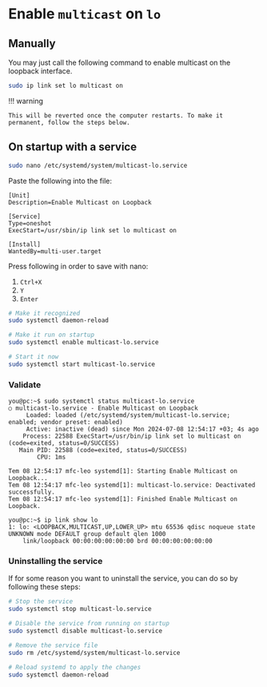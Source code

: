 # Enable `multicast` on `lo`

## Manually

You may just call the following command to enable multicast on the loopback interface.

```bash
sudo ip link set lo multicast on
```

!!! warning

    This will be reverted once the computer restarts. To make it permanent, follow the steps below.

## On startup with a service

```bash
sudo nano /etc/systemd/system/multicast-lo.service
```

Paste the following into the file:

```service
[Unit]
Description=Enable Multicast on Loopback

[Service]
Type=oneshot
ExecStart=/usr/sbin/ip link set lo multicast on

[Install]
WantedBy=multi-user.target
```

Press following in order to save with nano:

1. `Ctrl+X`
2. `Y`
3. `Enter`

```bash
# Make it recognized
sudo systemctl daemon-reload

# Make it run on startup
sudo systemctl enable multicast-lo.service

# Start it now
sudo systemctl start multicast-lo.service
```

### Validate

```console
you@pc:~$ sudo systemctl status multicast-lo.service
○ multicast-lo.service - Enable Multicast on Loopback
     Loaded: loaded (/etc/systemd/system/multicast-lo.service; enabled; vendor preset: enabled)
     Active: inactive (dead) since Mon 2024-07-08 12:54:17 +03; 4s ago
    Process: 22588 ExecStart=/usr/bin/ip link set lo multicast on (code=exited, status=0/SUCCESS)
   Main PID: 22588 (code=exited, status=0/SUCCESS)
        CPU: 1ms

Tem 08 12:54:17 mfc-leo systemd[1]: Starting Enable Multicast on Loopback...
Tem 08 12:54:17 mfc-leo systemd[1]: multicast-lo.service: Deactivated successfully.
Tem 08 12:54:17 mfc-leo systemd[1]: Finished Enable Multicast on Loopback.
```

```console
you@pc:~$ ip link show lo
1: lo: <LOOPBACK,MULTICAST,UP,LOWER_UP> mtu 65536 qdisc noqueue state UNKNOWN mode DEFAULT group default qlen 1000
    link/loopback 00:00:00:00:00:00 brd 00:00:00:00:00:00
```

### Uninstalling the service

If for some reason you want to uninstall the service, you can do so by following these steps:

```bash
# Stop the service
sudo systemctl stop multicast-lo.service

# Disable the service from running on startup
sudo systemctl disable multicast-lo.service

# Remove the service file
sudo rm /etc/systemd/system/multicast-lo.service

# Reload systemd to apply the changes
sudo systemctl daemon-reload
```
